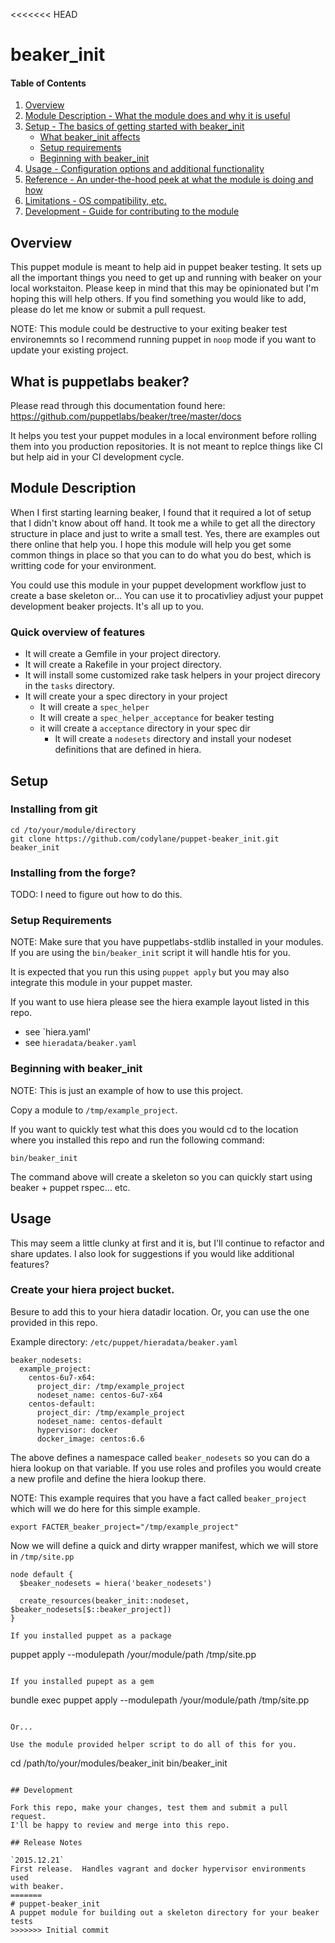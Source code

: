 <<<<<<< HEAD
# beaker_init

#### Table of Contents

1. [Overview](#overview)
2. [Module Description - What the module does and why it is useful](#module-description)
3. [Setup - The basics of getting started with beaker_init](#setup)
    * [What beaker_init affects](#what-beaker_init-affects)
    * [Setup requirements](#setup-requirements)
    * [Beginning with beaker_init](#beginning-with-beaker_init)
4. [Usage - Configuration options and additional functionality](#usage)
5. [Reference - An under-the-hood peek at what the module is doing and how](#reference)
5. [Limitations - OS compatibility, etc.](#limitations)
6. [Development - Guide for contributing to the module](#development)

## Overview

This puppet module is meant to help aid in puppet beaker testing.  It sets up
all the important things you need to get up and running with beaker on
your local workstaiton.  Please keep in mind that this may be
opinionated but I'm hoping this will help others.  If you find something
you would like to add, please do let me know or submit a pull request.

NOTE: This module could be destructive to your exiting beaker test
environemnts so I recommend running puppet in `noop` mode if you want to
update your existing project.

## What is puppetlabs beaker?
Please read through this documentation found here:
https://github.com/puppetlabs/beaker/tree/master/docs

It helps you test your puppet modules in a local environment before
rolling them into you production repositories.  It is not meant to
replce things like CI but help aid in your CI development cycle.

## Module Description

When I first starting learning beaker, I found that it required a lot of
setup that I didn't know about off hand.  It took me a while to get all
the directory structure in place and just to write a small test.  Yes,
there are examples out there online that help you.  I hope this module
will help you get some common things in place so that you can to do what you
do best, which is writting code for your environment.

You could use this module in your puppet development workflow just to
create a base skeleton or... You can use it to procativliey adjust your
puppet development beaker projects. It's all up to you.

### Quick overview of features
* It will create a Gemfile in your project directory.
* It will create a Rakefile in your project directory.
* It will install some customized rake task helpers in your project
  direcory in the `tasks` directory.
* It will create your a spec directory in your project
  * It will create a `spec_helper`
  * It will create a `spec_helper_acceptance` for beaker testing
  * it will create a `acceptance` directory in your spec dir
    * It will create a `nodesets` directory and install your nodeset
      definitions that are defined in hiera.

## Setup
### Installing from git

```
cd /to/your/module/directory
git clone https://github.com/codylane/puppet-beaker_init.git beaker_init
```

### Installing from the forge?
TODO: I need to figure out how to do this.

### Setup Requirements 

NOTE: Make sure that you have puppetlabs-stdlib installed in your
modules.  If you are using the `bin/beaker_init` script it will handle
htis for you.

It is expected that you run this using `puppet apply` but you may also
integrate this module in your puppet master.


If you want to use hiera please see the hiera example layout listed in
this repo.
  * see `hiera.yaml'
  * see `hieradata/beaker.yaml`

### Beginning with beaker_init

NOTE: This is just an example of how to use this project.

Copy a module to `/tmp/example_project`.

If you want to quickly test what this does you would cd to the location
where you installed this repo and run the following command:
```
bin/beaker_init
```

The command above will create a skeleton so you can quickly start using
beaker + puppet rspec... etc.

## Usage

This may seem a little clunky at first and it is, but I'll continue to
refactor and share updates.  I also look for suggestions if you would
like additional features?

### Create your hiera project bucket.

Besure to add this to your hiera datadir location. Or, you can use the
one provided in this repo.

Example directory: `/etc/puppet/hieradata/beaker.yaml`
```
beaker_nodesets:
  example_project:
    centos-6u7-x64:
      project_dir: /tmp/example_project
      nodeset_name: centos-6u7-x64
    centos-default:
      project_dir: /tmp/example_project
      nodeset_name: centos-default
      hypervisor: docker
      docker_image: centos:6.6
```

The above defines a namespace called `beaker_nodesets` so you can do a
hiera lookup on that variable.  If you use roles and profiles you would
create a new profile and define the hiera lookup there.

NOTE: This example requires that you have a fact called `beaker_project`
which will we do here for this simple example.
```
export FACTER_beaker_project="/tmp/example_project"
```

Now we will define a quick and dirty wrapper manifest, which we will
store in `/tmp/site.pp`
```
node default {
  $beaker_nodesets = hiera('beaker_nodesets')

  create_resources(beaker_init::nodeset, $beaker_nodesets[$::beaker_project])
}

If you installed puppet as a package
```
puppet apply --modulepath /your/module/path /tmp/site.pp
```

If you installed pupept as a gem
```
bundle exec puppet apply --modulepath /your/module/path /tmp/site.pp
```

Or...

Use the module provided helper script to do all of this for you.
```
cd /path/to/your/modules/beaker_init
bin/beaker_init
```

## Development

Fork this repo, make your changes, test them and submit a pull request.
I'll be happy to review and merge into this repo.

## Release Notes

`2015.12.21`
First release.  Handles vagrant and docker hypervisor environments used
with beaker.
=======
# puppet-beaker_init
A puppet module for building out a skeleton directory for your beaker tests
>>>>>>> Initial commit

